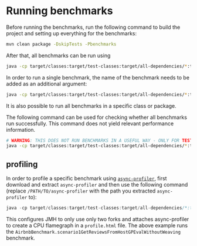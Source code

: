 # Running benchmarks

Before running the benchmarks, run the following command to build the project and setting up everything for the benchmarks:
```bash
mvn clean package -DskipTests -Pbenchmarks
```

After that, all benchmarks can be run using
```bash
java -cp target/classes:target/test-classes:target/all-dependencies/*:target/arebac-neo4j-0.0.1-SNAPSHOT.jar org.openjdk.jmh.Main
```

In order to run a single benchmark, the name of the benchmark needs to be added as an additional argument:
```bash
java -cp target/classes:target/test-classes:target/all-dependencies/*:target/arebac-neo4j-0.0.1-SNAPSHOT.jar org.openjdk.jmh.Main io.github.danthe1st.arebac.neo4j.tests.stackoverflow.SOBenchmark.gpEval
```

It is also possible to run all benchmarks in a specific class or package.

The following command can be used for checking whether all benchmarks run successfully. This command does not yield relevant performance information.
```bash
# WARNING: THIS DOES NOT RUN BENCHMARKS IN A USEFUL WAY - ONLY FOR TESTING
java -cp target/classes:target/test-classes:target/all-dependencies/*:target/arebac-neo4j-0.0.1-SNAPSHOT.jar org.openjdk.jmh.Main -f 1 -i 1 -wi 0 -r 100ms -foe true
```

## profiling

In order to profile a specific benchmark using [`async-profiler`](https://github.com/async-profiler/async-profiler), first download and extract `async-profiler` and then use the following command (replace `/PATH/TO/async-profiler` with the path you extracted `async-profiler` to):
```java
java -cp target/classes:target/test-classes:target/all-dependencies/*:target/arebac-neo4j-0.0.1-SNAPSHOT.jar org.openjdk.jmh.Main AirbnbBenchmark.scenario1GetReviewsFromHostGPEvalWithoutWeaving -prof 'async:libPath=/PATH/TO/async-profiler/lib/libasyncProfiler.so;output=flamegraph;dir=profile' -f 2
```

This configures JMH to only use only two forks and attaches async-profiler to create a CPU flamegraph in a `profile.html` file. The above example runs the `AirbnbBenchmark.scenario1GetReviewsFromHostGPEvalWithoutWeaving` benchmark.